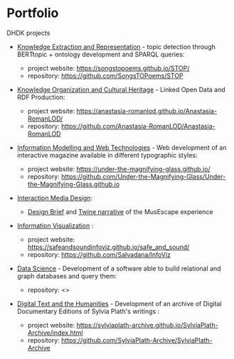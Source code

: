 # Portfolio
DHDK projects

- [Knowledge Extraction and Representation](https://www.unibo.it/it/didattica/insegnamenti/insegnamento/2021/454463) - topic detection through BERTtopic + ontology development and SPARQL queries:

    - project website: <https://songstopoems.github.io/STOP/>
    - repository: <https://github.com/SongsTOPoems/STOP>
    
- [Knowledge Organization and Cultural Heritage](https://www.unibo.it/it/didattica/insegnamenti/insegnamento/2021/454462) - Linked Open Data and RDF Production:

    - project website: <https://anastasia-romanlod.github.io/Anastasia-RomanLOD/>
    - repository: <https://github.com/Anastasia-RomanLOD/Anastasia-RomanLOD>
    
- [Information Modelling and Web Technologies](https://www.unibo.it/it/didattica/insegnamenti/insegnamento/2021/454464)  - Web development of an interactive magazine available in different typographic styles:

    - project website: <https://under-the-magnifying-glass.github.io/>
    - repository: <https://github.com/Under-the-Magnifying-Glass/Under-the-Magnifying-Glass.github.io>
    
- [Interaction Media Design](https://www.unibo.it/it/didattica/insegnamenti/insegnamento/2021/454470): 
    - <a href="MUSEscape_DESIGN_BRIEF.pdf" class="image fit"><img src="images/marr_pic.jpg" alt="">Design Brief</a> and [Twine narrative](https://salvadana.github.io/Portfolio/twine.html) of the MusEscape experience

- [Information Visualization](https://www.unibo.it/it/didattica/insegnamenti/insegnamento/2022/467047)  : 
    - project website: <https://safeandsoundinfoviz.github.io/safe_and_sound/>
    - repository: <https://github.com/Salvadana/InfoViz>
    
- [Data Science](https://www.unibo.it/it/didattica/insegnamenti/insegnamento/2021/467046) - Development of a software able to build relational and graph databases and query them: 
    - repository: <>
    
- [Digital Text and the Humanities](https://www.unibo.it/it/didattica/insegnamenti/insegnamento/2021/424631) - Development of an archive of Digital Documentary Editions of Sylvia Plath's writings : 
    - project website: <https://sylviaplath-archive.github.io/SylviaPlath-Archive/index.html>
    - repository: <https://github.com/SylviaPlath-Archive/SylviaPlath-Archive> 
    
